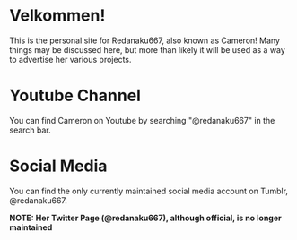 # Velkommen!

This is the personal site for Redanaku667, also known as Cameron! Many things may be discussed here, but more than likely it will be used as a way to advertise her various projects.

# Youtube Channel

You can find Cameron on Youtube by searching "@redanaku667" in the search bar.

# Social Media

You can find the only currently maintained social media account on Tumblr, @redanaku667.

**NOTE: Her Twitter Page (@redanaku667), although official, is no longer maintained**

